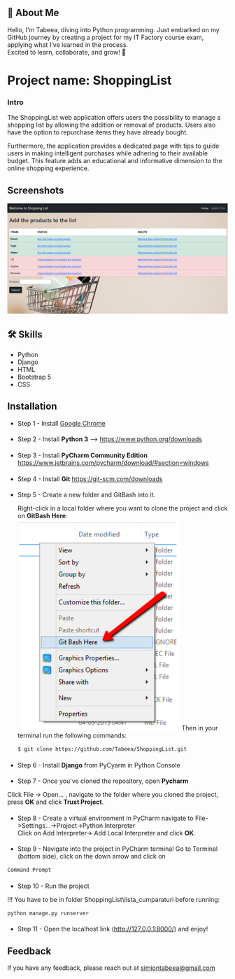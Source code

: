 
## 🚀 About Me
Hello, I'm Tabeea, diving into Python programming. Just embarked on my GitHub journey by creating a project for my IT Factory course exam, applying what I've learned in the process.  
Excited to learn, collaborate, and grow! 🚀


# Project name: ShoppingList 

### Intro

The ShoppingList web application offers users the possibility to manage a shopping list by allowing the addition or removal of products. Users also have the option to repurchase items they have already bought.

Furthermore, the application provides a dedicated page with tips to guide users in making intelligent purchases while adhering to their available budget. This feature adds an educational and informative dimension to the online shopping experience.


## Screenshots

![App Screenshot](https://github.com/Tabeea/ShoppingList/blob/main/Screenshots/HomePage.png?raw=true)


## 🛠 Skills
- Python
- Django
- HTML
- Bootstrap 5
- CSS


## Installation


- Step 1 - Install [Google Chrome](https://www.googleadservices.com/pagead/aclk?sa=L&ai=DChcSEwiZpqDwjsX-AhWngFAGHSVwBVQYABAAGgJkZw&ohost=www.google.com&cid=CAESauD20c82cYwEF5faNLs1iPVZ02CcZob1yckwyCQ1CLZiKtYYSy5O5Q0bwcP85HMSC3BuOTmK3XPGAnHcvH2ykzFJGACu-FFvZjhrzJnZypgUCCzD_eAy_VdwfaIrHUck9YQOfegpYD2c8Yg&sig=AOD64_3hl9ERHq5kI30h4gtxs2cKNUFE6w&q&adurl&ved=2ahUKEwjRjZfwjsX-AhWOg_0HHWw-BPcQ0Qx6BAgHEAE)
####

- Step 2 - Install **Python 3** --> https://www.python.org/downloads
####

- Step 3 - Install **PyCharm Community Edition**
 https://www.jetbrains.com/pycharm/download/#section=windows
####

- Step 4 - Install **Git**
https://git-scm.com/downloads
####

- Step 5 - Create a new folder and GitBash into it.
  
  Right-click in a local folder where you want to clone the project
  and click on **GitBash Here**:
  ![gitbash here](https://github.com/Tabeea/ShoppingList/blob/main/Screenshots/Setup.png?raw=true)
  Then in your terminal run the following commands:
  ```bash
  $ git clone https://github.com/Tabeea/ShoppingList.git
  ```
####

- Step 6 - Install **Django** from PyCyarm in Python Console
####

- Step 7 - Once you've cloned the repository, open **Pycharm**

Click File -> Open... , navigate to the folder where you cloned the project, press **OK**
  and click **Trust Project**.
####

- Step 8 - Create a virtual environment
In PyCharm navigate to File->Settings...->Project->Python Interpreter\
Click on Add Interpreter-> Add Local Interpreter and click **OK**.
####

- Step 9 - Navigate into the project in PyCharm terminal
Go to Terminal (bottom side), click on the down arrow and click on 
```bash
Command Prompt
```
####

- Step 10 - Run the project

!!! You have to be in folder ShoppingList\lista_cumparaturi before running:
```bash
python manage.py runserver
```

####

- Step 11 - Open the localhost link (http://127.0.0.1:8000/) and enjoy!  
## Feedback

If you have any feedback, please reach out at simiontabeea@gmail.com

